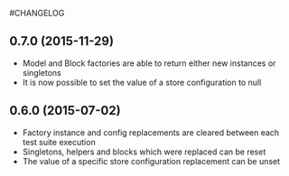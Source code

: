 #CHANGELOG

## 0.7.0 (2015-11-29)

  * Model and Block factories are able to return either new instances or singletons
  * It is now possible to set the value of a store configuration to null

## 0.6.0 (2015-07-02)

  * Factory instance and config replacements are cleared between each test suite execution
  * Singletons, helpers and blocks which were replaced can be reset
  * The value of a specific store configuration replacement can be unset